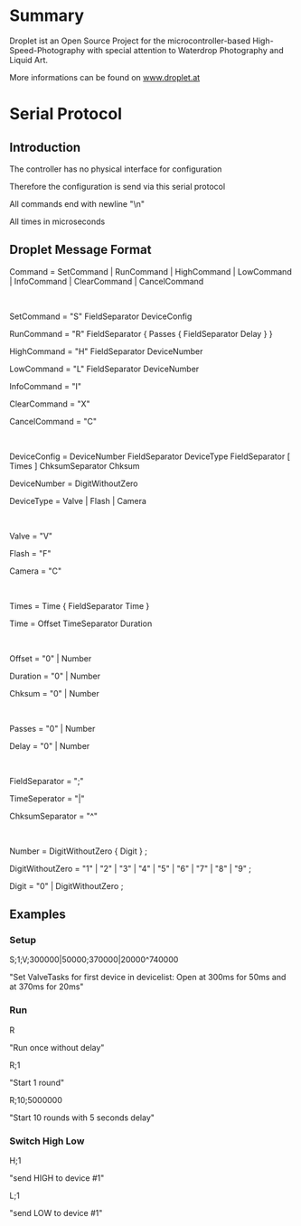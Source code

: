 # Summary 

Droplet ist an Open Source Project for the microcontroller-based High-Speed-Photography with special attention to Waterdrop Photography and Liquid Art.

More informations can be found on www.droplet.at


# Serial Protocol
## Introduction
The controller has no physical interface for configuration

Therefore the configuration is send via this serial protocol

All commands end with newline "\n"

All times in microseconds

## Droplet Message Format
Command          = SetCommand | RunCommand | HighCommand | LowCommand | InfoCommand | ClearCommand | CancelCommand 

<br>

SetCommand       = "S" FieldSeparator DeviceConfig

RunCommand       = "R" FieldSeparator { Passes { FieldSeparator Delay } }

HighCommand      = "H" FieldSeparator DeviceNumber

LowCommand       = "L" FieldSeparator DeviceNumber 

InfoCommand      = "I"

ClearCommand     = "X"

CancelCommand    = "C"

<br>

DeviceConfig     = DeviceNumber FieldSeparator DeviceType FieldSeparator [ Times ] ChksumSeparator Chksum

DeviceNumber     = DigitWithoutZero

DeviceType       = Valve | Flash | Camera

<br>

Valve            = "V"

Flash            = "F"

Camera           = "C"

<br>

Times            = Time { FieldSeparator Time }

Time             = Offset TimeSeparator Duration

<br>

Offset           = "0" | Number

Duration         = "0" | Number

Chksum           = "0" | Number

<br>

Passes           =  "0" | Number

Delay            =  "0" | Number

<br>

FieldSeparator   = ";"

TimeSeperator    = "|"

ChksumSeparator  = "^"

<br>

Number           = DigitWithoutZero { Digit } ;

DigitWithoutZero = "1" | "2" | "3" | "4" | "5" | "6" | "7" | "8" | "9" ;

Digit            = "0" | DigitWithoutZero ;


## Examples
### Setup
S;1;V;300000|50000;370000|20000^740000

"Set ValveTasks for first device in devicelist: Open at 300ms for 50ms and at 370ms for 20ms"


### Run
R

"Run once without delay"

R;1

"Start 1 round"

R;10;5000000

"Start 10 rounds with 5 seconds delay"


### Switch High Low
H;1

"send HIGH to device #1"

L;1

"send LOW to device #1"
